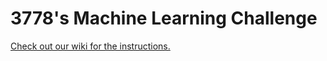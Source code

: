 # 3778's Machine Learning Challenge

[Check out our wiki for the instructions.](https://github.com/3778/ml-challenge/wiki)

